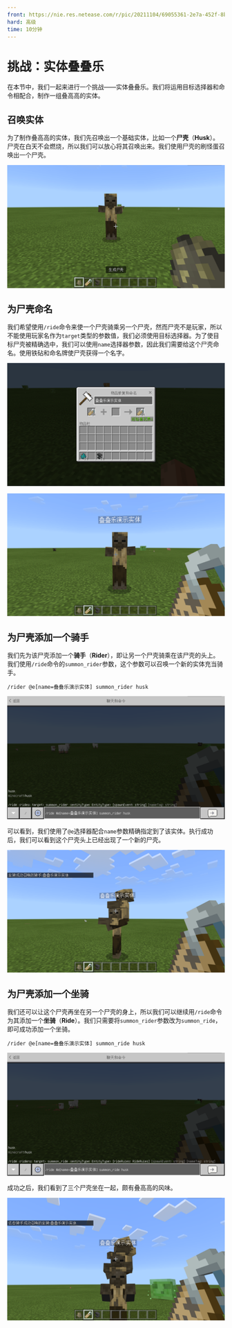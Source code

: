 ```yaml
---
front: https://nie.res.netease.com/r/pic/20211104/69055361-2e7a-452f-8b1a-f23e1262a03a.jpg
hard: 高级
time: 10分钟
---
```


# 挑战：实体叠叠乐

在本节中，我们一起来进行一个挑战——实体叠叠乐。我们将运用目标选择器和命令相配合，制作一组叠高高的实体。

## 召唤实体

为了制作叠高高的实体，我们先召唤出一个基础实体，比如一个**尸壳**（**Husk**）。尸壳在白天不会燃烧，所以我们可以放心将其召唤出来。我们使用尸壳的刷怪蛋召唤出一个尸壳。

![召唤尸壳](./images/4.6_husk.png)

## 为尸壳命名

我们希望使用`/ride`命令来使一个尸壳骑乘另一个尸壳，然而尸壳不是玩家，所以不能使用玩家名作为`target`类型的参数值，我们必须使用目标选择器。为了使目标尸壳被精确选中，我们可以使用`name`选择器参数，因此我们需要给这个尸壳命名。使用铁砧和命名牌使尸壳获得一个名字。

![命名牌](./images/4.6_nametag_renaming.png)

![尸壳命名](./images/4.6_named_husk.png)

## 为尸壳添加一个骑手

我们先为该尸壳添加一个**骑手**（**Rider**），即让另一个尸壳骑乘在该尸壳的头上。我们使用`/ride`命令的`summon_rider`参数，这个参数可以召唤一个新的实体充当骑手。

```shell
/rider @e[name=叠叠乐演示实体] summon_rider husk
```

![summon_rider](./images/4.6_ride_summon_rider.png)

可以看到，我们使用了`@e`选择器配合`name`参数精确指定到了该实体。执行成功后，我们可以看到这个尸壳头上已经出现了一个新的尸壳。

![两个尸壳](./images/4.6_husk_with_rider.png)

## 为尸壳添加一个坐骑

我们还可以让这个尸壳再坐在另一个尸壳的身上，所以我们可以继续用`/ride`命令为其添加一个**坐骑**（**Ride**）。我们只需要将`summon_rider`参数改为`summon_ride`，即可成功添加一个坐骑。

```shell
/rider @e[name=叠叠乐演示实体] summon_ride husk
```

![summon_ride](./images/4.6_ride_summon_ride.png)

成功之后，我们看到了三个尸壳坐在一起，颇有叠高高的风味。

![三个尸壳](./images/4.6_husk_with_rider_and_ride.png)